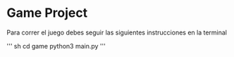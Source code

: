 # Game Project

Para correr el juego debes seguir las siguientes instrucciones en la terminal

''' sh
cd game
python3 main.py
'''
